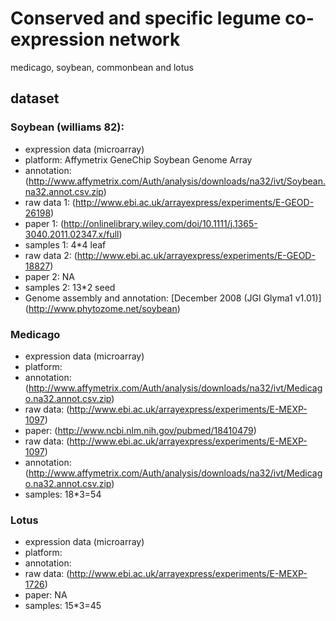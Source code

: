 # Conserved and specific legume co-expression network

medicago, soybean, commonbean and lotus

## dataset

### Soybean (williams 82):

*  expression data (microarray)
  *  platform: Affymetrix GeneChip Soybean Genome Array
  *  annotation: (http://www.affymetrix.com/Auth/analysis/downloads/na32/ivt/Soybean.na32.annot.csv.zip)
  *  raw data 1: (http://www.ebi.ac.uk/arrayexpress/experiments/E-GEOD-26198)
  *  paper 1: (http://onlinelibrary.wiley.com/doi/10.1111/j.1365-3040.2011.02347.x/full)
  *  samples 1: 4\*4 leaf
  *  raw data 2: (http://www.ebi.ac.uk/arrayexpress/experiments/E-GEOD-18827)
  *  paper 2: NA
  *  samples 2: 13\*2 seed
* Genome assembly and annotation: [December 2008 (JGI Glyma1 v1.01)] (http://www.phytozome.net/soybean)

### Medicago

*  expression data (microarray)
  *  platform:
  *  annotation: (http://www.affymetrix.com/Auth/analysis/downloads/na32/ivt/Medicago.na32.annot.csv.zip)
  *  raw data: (http://www.ebi.ac.uk/arrayexpress/experiments/E-MEXP-1097) 
  *  paper: (http://www.ncbi.nlm.nih.gov/pubmed/18410479)
  *  raw data: (http://www.ebi.ac.uk/arrayexpress/experiments/E-MEXP-1097)
  *  annotation: (http://www.affymetrix.com/Auth/analysis/downloads/na32/ivt/Medicago.na32.annot.csv.zip)
  *  samples: 18\*3=54

### Lotus
*  expression data (microarray)
  * platform:
  * annotation: 
  *  raw data: (http://www.ebi.ac.uk/arrayexpress/experiments/E-MEXP-1726)
  *  paper: NA
  *  samples: 15\*3=45 



 
